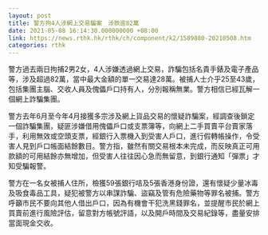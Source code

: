 ```yaml
---
layout: post
title: 警方拘4人涉網上交易騙案　涉款逾82萬
date: 2021-05-08 16:14:30.000000000 +08:00
link: https://news.rthk.hk/rthk/ch/component/k2/1589880-20210508.htm
categories: rthk
---
```


警方過去兩日拘捕2男2女，4人涉嫌透過網上交易，詐騙包括名貴手錶及電子產品等，涉及超過82萬，當中最大金額的單一交易達28萬。被捕人士介乎25至43歲，包括集團主腦、交收人員及傀儡戶口持有人，分別報稱無業。警方相信已經瓦解一個網上詐騙集團。

警方去年6月至今年4月接獲多宗涉及網上貨品交易的懷疑詐騙案，經調查後鎖定一個詐騙集團，疑匪涉嫌借用傀儡戶口或支票簿等，向網上二手買賣平台賣家落手，利用無效或空頭支票，經銀行入票機入到受害人戶口，進行假轉帳操作，令受害人見到戶口帳面結餘數目。警方指，雖然有關交易根本未完成，而反映真正可用款額的可用結餘亦無增加，但受害人往往因心急而無留意，到銀行通知「彈票」才知受騙報警。

警方在一名女被捕人住所，檢獲59張銀行咭及5張香港身份證，還有懷疑少量冰毒及吸食毒品工具，疑犯被警方以串謀詐騙、盜竊及管有危險藥物等罪名被捕。警方呼籲巿民不要向其他人借出戶口，因為有機會干犯洗黑錢罪名，並提醒巿民於網上買賣前進行風險評估，留意對方帳號評語，以及開戶時間及交易紀錄等，盡量安排當面現金交收。
